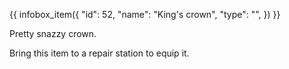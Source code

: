 {{ infobox_item({
	"id": 52,
	"name": "King's crown",
	"type": "",
}) }}

Pretty snazzy crown.

Bring this item to a repair station to equip it.